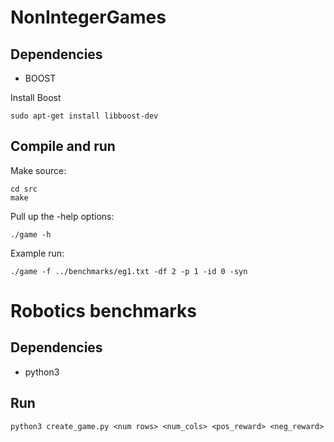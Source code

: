 # NonIntegerGames

Dependencies
--------------------

* BOOST

Install Boost
    
    sudo apt-get install libboost-dev
    
Compile and run
---------------------

Make source: 

    cd src
    make
    
Pull up the -help options:   
    
    ./game -h
    
Example run:
    
    ./game -f ../benchmarks/eg1.txt -df 2 -p 1 -id 0 -syn
    
# Robotics benchmarks

Dependencies
---------------------
* python3

Run
---------------------
    python3 create_game.py <num rows> <num_cols> <pos_reward> <neg_reward>
